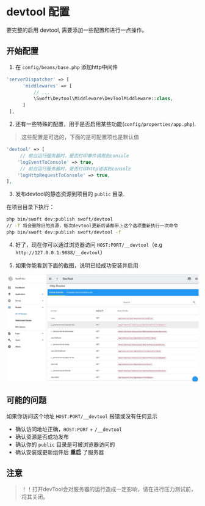 # devtool 配置

要完整的启用 devtool, 需要添加一些配置和进行一点操作。

## 开始配置

1. 在 `config/beans/base.php` 添加http中间件

```php
'serverDispatcher' => [
      'middlewares' => [
          // ...
          \Swoft\Devtool\Middleware\DevToolMiddleware::class,
      ]
 ],
```

2. 还有一些特殊的配置，用于是否启用某些功能(`config/properties/app.php`).

> 这些配置是可选的，下面的是可配置项也是默认值

```php
'devtool' => [
	 // 前台运行服务器时，是否打印事件调用到console
    'logEventToConsole' => true,
	 // 前台运行服务器时，是否打印http请求到console
    'logHttpRequestToConsole' => true,
],
```

3. 发布devtool的静态资源到项目的 `public` 目录.

在项目目录下执行：

```bash
php bin/swoft dev:publish swoft/devtool
// -f 将会删除旧的资源，每次devtool更新后请都带上这个选项重新执行一次命令
php bin/swoft dev:publish swoft/devtool -f
```

4. 好了，现在你可以通过浏览器访问 `HOST:PORT/__devtool`（e.g `http://127.0.0.1:9088/__devtool`）

5. 如果你能看到下面的截图，说明已经成功安装并启用

![image](../images/devtool.jpg)

## 可能的问题

如果你访问这个地址 `HOST:PORT/__devtool` 报错或没有任何显示

- 确认访问地址正确，`HOST:PORT` + `/__devtool`
- 确认资源是否成功发布
- 确认你的 `public` 目录是可被浏览器访问的
- 确认安装或更新组件后 **重启** 了服务器

## 注意

> ！！打开devTool会对服务器的运行造成一定影响，请在进行压力测试前，将其关闭。



